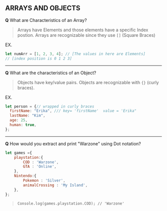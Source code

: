 ## ARRAYS AND OBJECTS

**Q** What are Characteristics of an Array? 

> Arrays have Elements and those elements have a specific Index postion. Arrays are recognizable since they use ```[]``` (Square Braces)

EX. 
```js
let numArr = [1, 2, 3, 4]; // [The values in here are Elements]
// [index position is 0 1 2 3]
```

--- 


**Q** What are the characteristics of an Object?

> Objects have key/value pairs. Objects are recognizable with ```{}``` (curly braces).

EX.
``` js
let person = {// wrapped in curly braces
  firstName: "Erika", /// key= 'firstName'  value = 'Erika"
  lastName: "Kim",
  age: 25,
  human: true,
};

```

--- 

**Q** How would you extract and print "Warzone" using Dot notation? 

``` js
let games ={
    playstation:{
        COD : 'Warzone',
        GTA : 'Online',
    },
    Nintendo:{
        Pokemon : 'Silver',
        animalCrossing : 'My Island',
    }, 
};

```
> ```Console.log(games.playstation.COD); // 'Warzone'```
